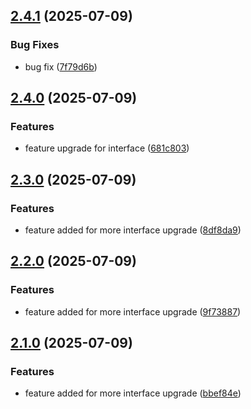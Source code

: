 ## [2.4.1](https://github.com/Reetwiz/fellowblogcicd/compare/v2.4.0...v2.4.1) (2025-07-09)


### Bug Fixes

* bug fix ([7f79d6b](https://github.com/Reetwiz/fellowblogcicd/commit/7f79d6bbb5e2df38b63c149df4312c1eadf32a23))

## [2.4.0](https://github.com/Reetwiz/fellowblogcicd/compare/v2.3.0...v2.4.0) (2025-07-09)


### Features

* feature upgrade for interface ([681c803](https://github.com/Reetwiz/fellowblogcicd/commit/681c8039d5ade1c31b9d2a957d3f73153c655c26))

## [2.3.0](https://github.com/Reetwiz/fellowblogcicd/compare/v2.2.0...v2.3.0) (2025-07-09)


### Features

* feature added for more interface upgrade ([8df8da9](https://github.com/Reetwiz/fellowblogcicd/commit/8df8da9ff2c92441a5e20981625a7bb400236363))

## [2.2.0](https://github.com/Reetwiz/fellowblogcicd/compare/v2.1.0...v2.2.0) (2025-07-09)


### Features

* feature added for more interface upgrade ([9f73887](https://github.com/Reetwiz/fellowblogcicd/commit/9f738876c5a1bb434e5cd87662b384e012d441fa))

## [2.1.0](https://github.com/Reetwiz/fellowblogcicd/compare/v2.0.0...v2.1.0) (2025-07-09)


### Features

* feature added for more interface upgrade ([bbef84e](https://github.com/Reetwiz/fellowblogcicd/commit/bbef84eb44d647db73875a2e8b47f3679bed72ab))

